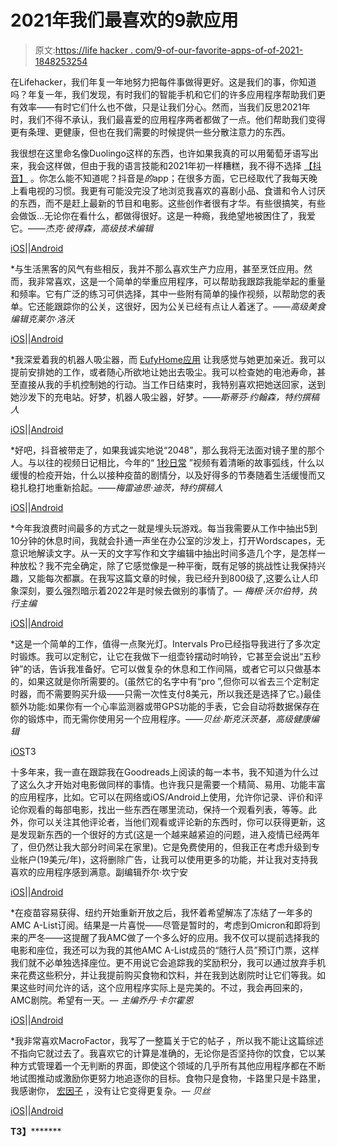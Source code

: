 # 2021年我们最喜欢的9款应用

> 原文:[https://life hacker . com/9-of-our-favorite-apps-of-of-2021-1848253254](https://lifehacker.com/9-of-our-favorite-apps-of-2021-1848253254)

在Lifehacker，我们年复一年地努力把每件事做得更好。这是我们的事，你知道吗？年复一年，我们发现，有时我们的智能手机和它们的许多应用程序帮助我们更有效率——有时它们什么也不做，只是让我们分心。然而，当我们反思2021年时，我们不得不承认，我们最喜爱的应用程序两者都做了一点。他们帮助我们变得更有条理、更健康，但也在我们需要的时候提供一些分散注意力的东西。

我很想在这里命名像Duolingo这样的东西，也许如果我真的可以用葡萄牙语写出来，我会这样做，但由于我的语言技能和2021年初一样糟糕，我不得不选择 [【抖音】](https://www.tiktok.com/) 。你怎么能不知道呢？抖音是*的*app；在很多方面，它已经取代了我每天晚上看电视的习惯。我更有可能没完没了地浏览我喜欢的喜剧小品、食谱和令人讨厌的东西，而不是赶上最新的节目和电影。这些创作者很有才华。有些很搞笑，有些会做饭...无论你在看什么，都做得很好。这是一种瘾，我绝望地被困住了，我爱它。——*杰克·彼得森，高级技术编辑*

[iOS](https://apps.apple.com/ug/app/tiktok-make-your-day/id835599320)||[Android](https://play.google.com/store/apps/details?id=com.zhiliaoapp.musically&hl=en_US&gl=US)

 *与生活黑客的风气有些相反，我并不那么喜欢生产力应用，甚至烹饪应用。然而，我非常喜欢，这是一个简单的举重应用程序，可以帮助我跟踪我能举起的重量和频率。它有广泛的练习可供选择，其中一些附有简单的操作视频，以帮助您的表单。它还能跟踪你的公关，这很好，因为公关已经有点让人着迷了。——*高级美食编辑克莱尔·洛沃*

[iOS](https://apps.apple.com/us/app/strong-workout-tracker-gym-log/id464254577)||[Android](https://play.google.com/store/apps/details?id=io.strongapp.strong)

 *我深爱着我的机器人吸尘器，而 [EufyHome应用](https://apps.apple.com/us/app/eufyhome/id1229100262) 让我感觉与她更加亲近。我可以提前安排她的工作，或者随心所欲地让她出去吸尘。我可以检查她的电池寿命，甚至直接从我的手机控制她的行动。当工作日结束时，我特别喜欢把她送回家，送到她沙发下的充电站。好梦，机器人吸尘器，好梦。——*斯蒂芬·约翰森，特约撰稿人*

[iOS](https://apps.apple.com/us/app/eufyhome/id1229100262)||[Android](https://play.google.com/store/apps/details?id=com.eufylife.smarthome&hl=en_US&gl=US)

 *好吧，抖音被带走了，如果我诚实地说“2048”，那么我将无法面对镜子里的那个人。与以往的视频日记相比，今年的“ [1秒日常](https://1se.co/) ”视频有着清晰的故事弧线，什么以缓慢的检疫开始，什么以接种疫苗的剧情分，以及好得多的节奏随着生活缓慢而又稳扎稳打地重新拾起。——*梅雷迪思·迪茨，特约撰稿人*

[iOS](https://apps.apple.com/us/app/1-second-everyday/id587823548)||[Android](https://play.google.com/store/apps/details?id=co.onese.android)

 *今年我浪费时间最多的方式之一就是埋头玩游戏。每当我需要从工作中抽出5到10分钟的休息时间，我就会扑通一声坐在办公室的沙发上，打开Wordscapes，无意识地解读文字。从一天的文字写作和文字编辑中抽出时间多造几个字，是怎样一种放松？我不完全确定，除了它感觉像是一种平衡，既有足够的挑战性让我保持兴趣，又能每次都赢。在我写这篇文章的时候，我已经升到800级了,这要么让人印象深刻，要么强烈暗示着2022年是时候去做别的事情了。— *梅根·沃尔伯特，执行主编*

[iOS](https://apps.apple.com/us/app/wordscapes/id1207472156)||[Android](https://play.google.com/store/apps/details?id=com.peoplefun.wordcross&hl=en_US&gl=US)

 *这是一个简单的工作，值得一点聚光灯。Intervals Pro已经指导我进行了多次定时锻炼。我可以定制它，让它在我做下一组壶铃摆动时响铃，它甚至会说出“五秒钟”的话，告诉我准备好。它可以做复杂的休息和工作间隔，或者它可以只做基本的，如果这就是你所需要的。(虽然它的名字中有“pro ”,但你可以省去三个定制定时器，而不需要购买升级——只需一次性支付8美元，所以我还是选择了它。)最佳额外功能:如果你有一个心率监测器或带GPS功能的手表，它会自动将数据保存在你的锻炼中，而无需你使用另一个应用程序。——*贝丝·斯克沃茨基，高级健康编辑*

[iOS](https://apps.apple.com/us/app/intervals-pro-interval-timer/id957586938)T3 

十多年来，我一直在跟踪我在Goodreads上阅读的每一本书，我不知道为什么过了这么久才开始对电影做同样的事情。也许我只是需要一个精简、易用、功能丰富的应用程序，比如。它可以在网络或iOS/Android上使用，允许你记录、评价和评论你观看的每部电影，找出一些东西在哪里流动，保持一个观看列表，等等。此外，你可以关注其他评论者，当他们观看或评论新的东西时，你可以获得更新，这是发现新东西的一个很好的方式(这是一个越来越紧迫的问题，进入疫情已经两年了，但仍然让我大部分时间呆在家里)。它是免费使用的，但我正在考虑升级到专业帐户(19美元/年)，这将删除广告，让我可以使用更多的功能，并让我对支持我喜欢的应用程序感到满意。副编辑乔尔·坎宁安

[iOS](https://apps.apple.com/us/app/letterboxd/id1054271011)||[Android](https://play.google.com/store/apps/details?id=com.letterboxd.letterboxd&hl=en_US&gl=US)

 *在疫苗容易获得、纽约开始重新开放之后，我怀着希望解冻了冻结了一年多的AMC A-List订阅。结果是一片喜悦——尽管是暂时的，考虑到Omicron和即将到来的严冬——这提醒了我AMC做了一个多么好的应用。我不仅可以提前选择我的电影和座位，我还可以为我的其他AMC A-List成员的“随行人员”预订门票，这样我们就不必单独选择座位。更不用说它会追踪我的奖励积分，我可以通过放弃手机来花费这些积分，并让我提前购买食物和饮料，并在我到达剧院时让它们等我。如果这些时间允许的话，这个应用程序实际上是完美的。不过，我会再回来的，AMC剧院。希望有一天。— *主编乔丹·卡尔霍恩*

[iOS](https://apps.apple.com/us/app/amc-theatres/id509199715)||[Android](https://play.google.com/store/apps/details?id=com.amc&hl=en)

 *我非常喜欢MacroFactor，我写了一整篇关于它的帖子 ，所以我不能让这篇综述不指向它就过去了。我喜欢它的计算是准确的，无论你是否坚持你的饮食，它以某种方式管理着一个无判断的界面，即使这个领域的几乎所有其他应用程序都在不断地试图推动或激励你更努力地追逐你的目标。食物只是食物，卡路里只是卡路里，我感谢你， [宏因子](https://www.strongerbyscience.com/macrofactor/) ，没有让它变得更复杂。— *贝丝*

[iOS](https://apps.apple.com/us/app/macrofactor-diet-sidekick/id1553503471#?platform=iphone)||[Android](https://play.google.com/store/apps/details?id=com.sbs.diet)

 **T3】*********